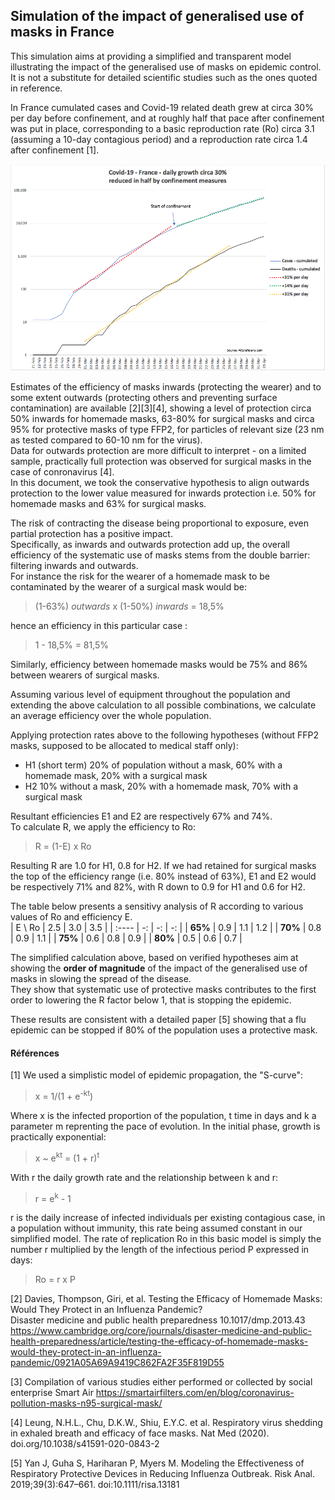 ## Simulation of the impact of generalised use of masks in France

This simulation aims at providing a simplified and transparent model illustrating the impact of the generalised use of masks on epidemic control. It is not a substitute for detailed scientific studies such as the ones quoted in reference.

In France cumulated cases and Covid-19 related death grew at circa 30% per day before confinement, and at roughly half that pace after confinement was put in place, corresponding to a basic reproduction rate (Ro) circa 3.1 (assuming a 10-day contagious period) and a reproduction rate circa 1.4 after confinement [1].

  
<img src="https://github.com/fsteiner/K81/blob/master/Chart_Covid_France_en.png" width="600">  
  
Estimates of the efficiency of masks inwards (protecting the wearer) and to some extent outwards (protecting others and preventing surface contamination) are available [2][3][4], showing a level of protection circa 50% inwards for homemade masks, 63-80% for surgical masks and circa 95% for protective masks of type FFP2, for particles of relevant size (23 nm as tested compared to 60-10 nm for the virus).  
Data for outwards protection are more difficult to interpret - on a limited sample, practically full protection was observed for surgical masks in the case of conronavirus [4].  
In this document, we took the conservative hypothesis to align outwards protection to the lower value measured for inwards protection i.e. 50% for homemade masks and 63% for surgical masks.  

The risk of contracting the disease being proportional to exposure, even partial protection has a positive impact.  
Specifically, as inwards and outwards protection add up, the overall efficiency of the systematic use of masks stems from the double barrier: filtering inwards and outwards.  
For instance the risk for the wearer of a homemade mask to be contaminated by the wearer of a surgical mask would be:
> (1-63%) *outwards* x (1-50%) *inwards* = 18,5%  

hence an efficiency in this particular case :
> 1 - 18,5% = 81,5%  

Similarly, efficiency between homemade masks would be 75% and 86% between wearers of surgical masks.  

Assuming various level of equipment throughout the population and extending the above calculation to all possible combinations, we calculate an average efficiency over the whole population.

Applying protection rates above to the following hypotheses (without FFP2 masks, supposed to be allocated to medical staff only):  
- H1 (short term) 20% of population without a mask, 60% with a homemade mask, 20% with a surgical mask
- H2 10% without a mask, 20% with a homemade mask, 70% with a surgical mask

Resultant efficiencies E1 and E2 are respectively 67% and 74%.  
To calculate R, we apply the efficiency to  Ro:  
> R = (1-E) x Ro  

Resulting R are 1.0 for H1, 0.8 for H2.
If we had retained for surgical masks the top of the efficiency range (i.e. 80% instead of 63%), E1 and E2 would be respectively 71% and 82%, with R down to 0.9 for H1 and 0.6 for H2.  

The table below presents a sensitivy analysis of R according to various values of Ro and efficiency E.  
| E \\ Ro | 2.5 | 3.0 | 3.5 |
| :----   | -:  | -:  | -:  | 
| **65%** | 0.9 | 1.1 | 1.2 |
| **70%** | 0.8 | 0.9 | 1.1 |
| **75%** | 0.6 | 0.8 | 0.9 |
| **80%** | 0.5 | 0.6 | 0.7 |

The simplified calculation above, based on verified hypotheses aim at showing the **order of magnitude** of the impact of the generalised use of masks in slowing the spread of the disease.  
They show that systematic use of protective masks contributes to the first order to lowering the R factor below 1, that is stopping the epidemic.  

These results are consistent with a detailed paper [5] showing that a flu epidemic can be stopped if 80% of the population uses a protective mask.  

#### Références
[1] We used a simplistic model of epidemic propagation, the "S-curve":  
> x = 1/(1 + e<sup>-kt</sup>)  

Where x is the infected proportion of the population, t time in days and k a parameter m reprenting the pace of evolution. In the initial phase, growth is practically exponential:
> x ~ e<sup>kt</sup> = (1 + r)<sup>t</sup>  

With r the daily growth rate and the relationship between k and r: 
> r =  e<sup>k</sup> - 1  

r is the daily increase of infected individuals per existing contagious case, in a population without immunity, this rate being assumed constant in our simplified model. The rate of replication Ro in this basic model is simply the number r multiplied by the length of the infectious period P expressed in days:  
> Ro = r x P


[2]  Davies, Thompson, Giri, et al. Testing the Efficacy of Homemade Masks: Would They Protect in an Influenza Pandemic?  
Disaster medicine and public health preparedness 10.1017/dmp.2013.43  
https://www.cambridge.org/core/journals/disaster-medicine-and-public-health-preparedness/article/testing-the-efficacy-of-homemade-masks-would-they-protect-in-an-influenza-pandemic/0921A05A69A9419C862FA2F35F819D55

[3] Compilation of various studies either performed or collected by social enterprise Smart Air  https://smartairfilters.com/en/blog/coronavirus-pollution-masks-n95-surgical-mask/

[4] Leung, N.H.L., Chu, D.K.W., Shiu, E.Y.C. et al. Respiratory virus shedding in exhaled breath and efficacy of face masks. Nat Med (2020).  doi.org/10.1038/s41591-020-0843-2

[5] Yan J, Guha S, Hariharan P, Myers M. Modeling the Effectiveness of Respiratory Protective Devices in Reducing Influenza Outbreak. Risk Anal. 2019;39(3):647–661. doi:10.1111/risa.13181
